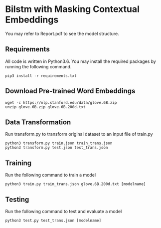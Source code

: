 # Bilstm with Masking Contextual Embeddings
You may refer to Report.pdf to see the model structure.

## Requirements
All code is written in Python3.6. You may install the required packages by running the following command.
```
pip3 install -r requirements.txt
```

## Download Pre-trained Word Embeddings
```
wget -c https://nlp.stanford.edu/data/glove.6B.zip
unzip glove.6B.zip glove.6B.200d.txt
```

## Data Transformation
Run transform.py to transform original dataset to an input file of train.py
```
python3 transform.py train.json train_trans.json
python3 transform.py test.json test_trans.json 
```

## Training
Run the following command to train a model
```
python3 train.py train_trans.json glove.6B.200d.txt [modelname]
```


## Testing
Run the following command to test and evaluate a model
```
python3 test.py test_trans.json [modelname]
```
 



